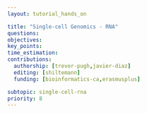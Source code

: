 ```yaml
---
layout: tutorial_hands_on

title: "Single-cell Genomics - RNA"
questions:
objectives:
key_points:
time_estimation:
contributions:
  authorship: [trevor-pugh,javier-diaz]
  editing: [shiltemann]
  funding: [bioinformatics-ca,erasmusplus]

subtopic: single-cell-rna
priority: 8
---
```

